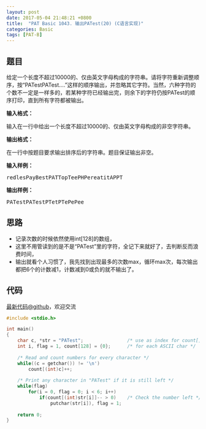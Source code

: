 ```yaml
---
layout: post
date: 2017-05-04 21:48:21 +0800
title:  "PAT Basic 1043. 输出PATest(20) (C语言实现)"
categories: Basic
tags: [PAT-B]
---
```


## 题目

<div id="problemContent">
<p>
给定一个长度不超过10000的、仅由英文字母构成的字符串。请将字符重新调整顺序，按“PATestPATest....”这样的顺序输出，并忽略其它字符。当然，六种字符的个数不一定是一样多的，若某种字符已经输出完，则余下的字符仍按PATest的顺序打印，直到所有字符都被输出。</p>
<p><b>
输入格式：
</b></p>
<p>
输入在一行中给出一个长度不超过10000的、仅由英文字母构成的非空字符串。
</p>
<p><b>
输出格式：
</b></p>
<p>
在一行中按题目要求输出排序后的字符串。题目保证输出非空。</p>
<b>输入样例：</b><pre>
redlesPayBestPATTopTeePHPereatitAPPT
</pre>
<b>输出样例：</b><pre>
PATestPATestPTetPTePePee
</pre>
</div>

## 思路

- 记录次数的时候依然使用int[128]的数组，
- 这里不用管读到的是不是“PATest”里的字符，全记下来就好了，去判断反而浪费时间，
- 输出就看个人习惯了，我先找到出现最多的次数max，循环max次，每次输出都把6个的计数减1，计数减到0或负的就不输出了。

## 代码

[最新代码@github](https://github.com/OliverLew/PAT/blob/master/PATBasic/1043.c)，欢迎交流
```c
#include <stdio.h>

int main()
{
    char c, *str = "PATest";                /* use as index for count[] */
    int i, flag = 1, count[128] = {0};      /* for each ASCII char */
    
    /* Read and count numbers for every character */
    while((c = getchar()) != '\n')
        count[(int)c]++;
    
    /* Print any character in "PATest" if it is still left */
    while(flag)
        for(i = 0, flag = 0; i < 6; i++) 
            if(count[(int)str[i]]-- > 0)    /* Check the number left */
                putchar(str[i]), flag = 1;
    
    return 0;
}

```